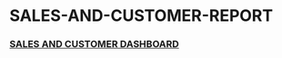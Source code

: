 # SALES-AND-CUSTOMER-REPORT
### [SALES AND CUSTOMER DASHBOARD](https://public.tableau.com/app/profile/naveenraj.k.h/viz/SalesDashboard_17251170336860/CustomerDashboard)
